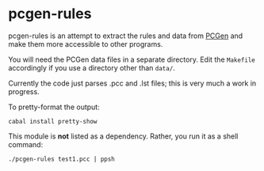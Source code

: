 
pcgen-rules
===========

pcgen-rules is an attempt to extract the rules and data from [PCGen](http://pcgen.sourceforge.net/01_overview.php) and make them more accessible to other programs.

You will need the PCGen data files in a separate directory. Edit the `Makefile` accordingly if you use a directory other than `data/`.

Currently the code just parses .pcc and .lst files; this is very much a work in progress.

To pretty-format the output:

```
cabal install pretty-show
```

This module is **not** listed as a dependency. Rather, you run it as a shell command:

```
./pcgen-rules test1.pcc | ppsh
```